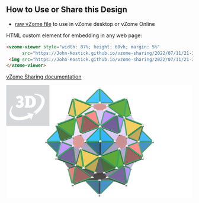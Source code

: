 
## How to Use or Share this Design

 - [raw vZome file](<https://raw.githubusercontent.com/John-Kostick/vzome-sharing/main/2022/07/11/21-38-50-Quintocta-3a/Quintocta-3a.vZome>) to use in vZome desktop or vZome Online
 
 HTML custom element for embedding in any web page:
 ```html
<vzome-viewer style="width: 87%; height: 60vh; margin: 5%"
       src="https://John-Kostick.github.io/vzome-sharing/2022/07/11/21-38-50-Quintocta-3a/Quintocta-3a.vZome" >
  <img src="https://John-Kostick.github.io/vzome-sharing/2022/07/11/21-38-50-Quintocta-3a/Quintocta-3a.png" />
</vzome-viewer>
 ```

[vZome Sharing documentation](https://vzome.github.io/vzome/sharing.html#how-it-works)

![Image](<Quintocta-3a.png>)

